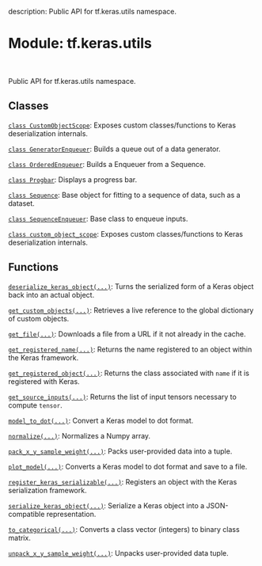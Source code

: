description: Public API for tf.keras.utils namespace.

<div itemscope itemtype="http://developers.google.com/ReferenceObject">
<meta itemprop="name" content="tf.keras.utils" />
<meta itemprop="path" content="Stable" />
</div>

# Module: tf.keras.utils

<!-- Insert buttons and diff -->

<table class="tfo-notebook-buttons tfo-api nocontent" align="left">

</table>



Public API for tf.keras.utils namespace.



## Classes

[`class CustomObjectScope`](../../tf/keras/utils/CustomObjectScope.md): Exposes custom classes/functions to Keras deserialization internals.

[`class GeneratorEnqueuer`](../../tf/keras/utils/GeneratorEnqueuer.md): Builds a queue out of a data generator.

[`class OrderedEnqueuer`](../../tf/keras/utils/OrderedEnqueuer.md): Builds a Enqueuer from a Sequence.

[`class Progbar`](../../tf/keras/utils/Progbar.md): Displays a progress bar.

[`class Sequence`](../../tf/keras/utils/Sequence.md): Base object for fitting to a sequence of data, such as a dataset.

[`class SequenceEnqueuer`](../../tf/keras/utils/SequenceEnqueuer.md): Base class to enqueue inputs.

[`class custom_object_scope`](../../tf/keras/utils/CustomObjectScope.md): Exposes custom classes/functions to Keras deserialization internals.

## Functions

[`deserialize_keras_object(...)`](../../tf/keras/utils/deserialize_keras_object.md): Turns the serialized form of a Keras object back into an actual object.

[`get_custom_objects(...)`](../../tf/keras/utils/get_custom_objects.md): Retrieves a live reference to the global dictionary of custom objects.

[`get_file(...)`](../../tf/keras/utils/get_file.md): Downloads a file from a URL if it not already in the cache.

[`get_registered_name(...)`](../../tf/keras/utils/get_registered_name.md): Returns the name registered to an object within the Keras framework.

[`get_registered_object(...)`](../../tf/keras/utils/get_registered_object.md): Returns the class associated with `name` if it is registered with Keras.

[`get_source_inputs(...)`](../../tf/keras/utils/get_source_inputs.md): Returns the list of input tensors necessary to compute `tensor`.

[`model_to_dot(...)`](../../tf/keras/utils/model_to_dot.md): Convert a Keras model to dot format.

[`normalize(...)`](../../tf/keras/utils/normalize.md): Normalizes a Numpy array.

[`pack_x_y_sample_weight(...)`](../../tf/keras/utils/pack_x_y_sample_weight.md): Packs user-provided data into a tuple.

[`plot_model(...)`](../../tf/keras/utils/plot_model.md): Converts a Keras model to dot format and save to a file.

[`register_keras_serializable(...)`](../../tf/keras/utils/register_keras_serializable.md): Registers an object with the Keras serialization framework.

[`serialize_keras_object(...)`](../../tf/keras/utils/serialize_keras_object.md): Serialize a Keras object into a JSON-compatible representation.

[`to_categorical(...)`](../../tf/keras/utils/to_categorical.md): Converts a class vector (integers) to binary class matrix.

[`unpack_x_y_sample_weight(...)`](../../tf/keras/utils/unpack_x_y_sample_weight.md): Unpacks user-provided data tuple.

